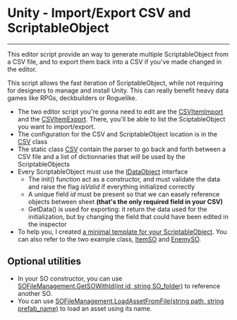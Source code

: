 # Unity - Import/Export CSV and ScriptableObject
---
This editor script provide an way to generate multiple ScriptableObject from a CSV file, and to export them back into a CSV if you've made changed in the editor.

This script allows the fast iteration of ScriptableObject, while not requiring for designers to manage and install Unity. This can really benefit heavy data games like RPGs, deckbuilders or Roguelike.

- The two editor script you're gonna need to edit are the [CSVItemImport](Assets/Editor/CSVItemImport.cs) and the [CSVItemExport](Assets/Editor/CSVItemExport.cs). There, you'll be able to list the SciptableObject you want to import/export.
- The configuration for the CSV and ScriptableObject location is in the [CSV](Assets/SCRIPT/UTILS/CSV.cs) class
- The static class [CSV](Assets/SCRIPT/UTILS/CSV.cs) contain the parser to go back and forth between a CSV file and a list of dictionnaries that will be used by the ScriptableObjects
- Every ScriptableObject must use the [IDataObject](<Assets\SCRIPT\DATA\#01 - SO CLASS\Interface\IDataObject.cs>) interface
	- The init() function act as a constructor, and must validate the data and raise the flag *isValid* if everything initialized correctly
	- A unique field *id* must be present so that we can easely reference objects between sheet **(that's the only required field in your CSV)**
	- GetData() is used for exporting: it return the data used for the initialization, but by changing the field that could have been edited in the inspector
- To help you, I created [a minimal template for your ScriptableObject](<Assets\SCRIPT\DATA\#01 - SO CLASS\MinimalSO.cs>). You can also refer to the two example class, [ItemSO](<Assets\SCRIPT\DATA\#01 - SO CLASS\ItemSO.cs>) and [EnemySO](<Assets\SCRIPT\DATA\#01 - SO CLASS\EnemySO.cs>).

## Optional utilities
- In your SO constructor, you can use [SOFileManagement.GetSOWithId<ItemSO>(int id, string SO_folder)](Assets\Editor\UtilsSO\SOFileManagement.cs) to reference another SO.
- You can use [SOFileManagement.LoadAssetFromFile<T>(string path, string prefab_name)](Assets\Editor\UtilsSO\SOFileManagement.cs) to load an asset using its name.